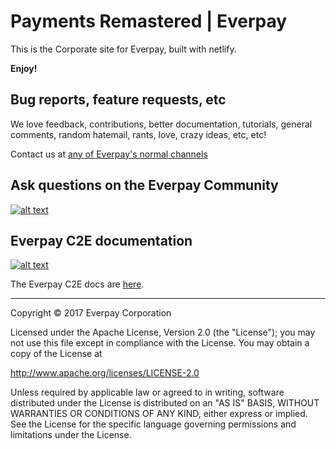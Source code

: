 # Payments Remastered | Everpay 

This is the Corporate site for Everpay, built with netlify.


**Enjoy!**

## Bug reports, feature requests, etc

We love feedback, contributions, better documentation, tutorials, general comments,
random hatemail, rants, love, crazy ideas, etc, etc!

Contact us at [any of Everpay's normal channels](https://www.everpayinc.com/company/contact)


## <a name="ask"></a>Ask questions on the Everpay Community

[![alt text](https://res.cloudinary.com/lmj6rf6tz/image/upload/v1496853370/everpay-rnd-logo_s7wmeh.png "The Everpay Community is a great place to ask questions and find answers about conducting commerce.")](https://support.everpayinc.com/community?via=github)

## <a name="docs"></a>Everpay C2E documentation

[![alt text](./images/apigee-community.png "Apigee Community is a great place to ask questions and find answers about developing API proxies. ")](https://community.apigee.com?via=github)

The Everpay C2E docs are [here](https://everpayinc.com/docs). 

---

Copyright © 2017 Everpay Corporation

Licensed under the Apache License, Version 2.0 (the "License"); you may 
not use this file except in compliance with the License. You may obtain 
a copy of the License at

http://www.apache.org/licenses/LICENSE-2.0

Unless required by applicable law or agreed to in writing, software
distributed under the License is distributed on an "AS IS" BASIS,
WITHOUT WARRANTIES OR CONDITIONS OF ANY KIND, either express or implied.
See the License for the specific language governing permissions and
limitations under the License.
